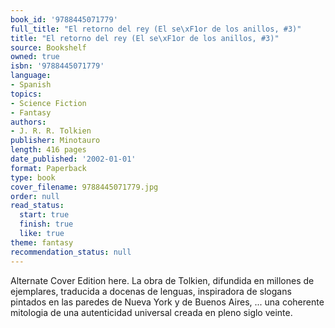```yaml
---
book_id: '9788445071779'
full_title: "El retorno del rey (El se\xF1or de los anillos, #3)"
title: "El retorno del rey (El se\xF1or de los anillos, #3)"
source: Bookshelf
owned: true
isbn: '9788445071779'
language:
- Spanish
topics:
- Science Fiction
- Fantasy
authors:
- J. R. R. Tolkien
publisher: Minotauro
length: 416 pages
date_published: '2002-01-01'
format: Paperback
type: book
cover_filename: 9788445071779.jpg
order: null
read_status:
  start: true
  finish: true
  like: true
theme: fantasy
recommendation_status: null
---
```

Alternate Cover Edition here.
La obra de Tolkien, difundida en millones de ejemplares, traducida a docenas de lenguas, inspiradora de slogans pintados en las paredes de Nueva York y de Buenos Aires, ... una coherente mitologia de una autenticidad universal creada en pleno siglo veinte.
